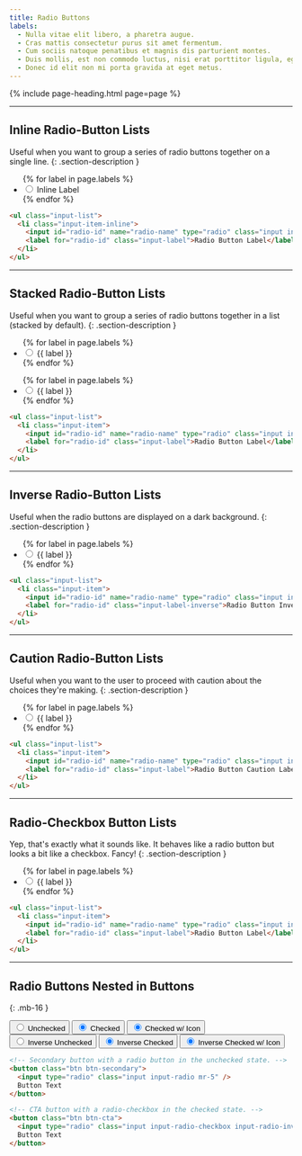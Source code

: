 ```yaml
---
title: Radio Buttons
labels:
  - Nulla vitae elit libero, a pharetra augue.
  - Cras mattis consectetur purus sit amet fermentum.
  - Cum sociis natoque penatibus et magnis dis parturient montes.
  - Duis mollis, est non commodo luctus, nisi erat porttitor ligula, eget lacinia.
  - Donec id elit non mi porta gravida at eget metus.
---
```


{% include page-heading.html page=page %}

---

## Inline Radio-Button Lists
Useful when you want to group a series of radio buttons together on a single line.
{: .section-description }

<ul class="input-list mb-24">
  {% for label in page.labels %}
    <li class="input-item-inline">
      <input id="radio-inline-{{ forloop.index }}" name="radio-list" type="radio" class="input input-radio" {% if forloop.index == 1 %}checked{% endif %} />
      <label for="radio-inline-{{ forloop.index }}" class="input-label">Inline Label</label>
    </li>
  {% endfor %}
</ul>

```html
<ul class="input-list">
  <li class="input-item-inline">
    <input id="radio-id" name="radio-name" type="radio" class="input input-radio" checked />
    <label for="radio-id" class="input-label">Radio Button Label</label>
  </li>
</ul>
```

---

## Stacked Radio-Button Lists
Useful when you want to group a series of radio buttons together in a list (stacked by default).
{: .section-description }

<div class="col-container mb-16 sm:mb-24">
  <div class="col col-100 sm:col-50 mb-16 sm:mb-0">
    <div class="rounded bg-white p-10 sm:p-15 md:p-16 lg:p-24">
      <ul class="input-list">
        {% for label in page.labels %}
          <li class="input-item">
            <input id="radio-light-{{ forloop.index }}" name="radio-light-list" type="radio" class="input input-radio" {% if forloop.index == 1 %}checked{% endif %} />
            <label for="radio-light-{{ forloop.index }}" class="input-label">{{ label }}</label>
          </li>
        {% endfor %}
      </ul>
    </div>
  </div>
  <div class="col col-100 sm:col-50">
    <div class="box-secondary p-10 sm:p-15 md:p-16 lg:p-24">
      <ul class="input-list">
        {% for label in page.labels %}
          <li class="input-item">
            <input id="radio-dark-{{ forloop.index }}" name="radio-dark-list" type="radio" class="input input-radio" {% if forloop.index == 1 %}checked{% endif %} />
            <label for="radio-dark-{{ forloop.index }}" class="input-label">{{ label }}</label>
          </li>
        {% endfor %}
      </ul>
    </div>
  </div>
</div>

```html
<ul class="input-list">
  <li class="input-item">
    <input id="radio-id" name="radio-name" type="radio" class="input input-radio" checked />
    <label for="radio-id" class="input-label">Radio Button Label</label>
  </li>
</ul>
```

---

## Inverse Radio-Button Lists
Useful when the radio buttons are displayed on a dark background.
{: .section-description }

<div class="box-secondary p-10 sm:p-15 md:p-16 lg:p-24 bg-gray-darker">
  <ul class="input-list">
    {% for label in page.labels %}
      <li class="input-item">
        <input id="radio-inverse-{{ forloop.index }}" name="radio-inverse-list" type="radio" class="input input-radio input-radio-inverse" {% if forloop.index == 1 %}checked{% endif %} />
        <label for="radio-inverse-{{ forloop.index }}" class="input-label-inverse">{{ label }}</label>
      </li>
    {% endfor %}
  </ul>
</div>

```html
<ul class="input-list">
  <li class="input-item">
    <input id="radio-id" name="radio-name" type="radio" class="input input-radio input-radio-inverse" checked />
    <label for="radio-id" class="input-label-inverse">Radio Button Inverse Label</label>
  </li>
</ul>
```

---

## Caution Radio-Button Lists
Useful when you want to the user to proceed with caution about the choices they're making.
{: .section-description }

<ul class="input-list">
  {% for label in page.labels %}
    <li class="input-item">
      <input id="radio-caution-{{ forloop.index }}" name="radio-caution-list" type="radio" class="input input-radio input-radio-caution" {% if forloop.index == 1 %}checked{% endif %} />
      <label for="radio-caution-{{ forloop.index }}" class="input-label">{{ label }}</label>
    </li>
  {% endfor %}
</ul>

```html
<ul class="input-list">
  <li class="input-item">
    <input id="radio-id" name="radio-name" type="radio" class="input input-radio input-radio-caution" checked />
    <label for="radio-id" class="input-label">Radio Button Caution Label</label>
  </li>
</ul>
```

---

## Radio-Checkbox Button Lists
Yep, that's exactly what it sounds like. It behaves like a radio button but looks a bit like a checkbox. Fancy!
{: .section-description }

<ul class="input-list">
  {% for label in page.labels %}
    <li class="input-item">
      <input id="radio-checkbox-{{ forloop.index }}" name="radio-list" type="radio" class="input input-radio-checkbox" {% if forloop.index == 1 %}checked{% endif %} />
      <label for="radio-checkbox-{{ forloop.index }}" class="input-label">{{ label }}</label>
    </li>
  {% endfor %}
</ul>

```html
<ul class="input-list">
  <li class="input-item">
    <input id="radio-id" name="radio-name" type="radio" class="input input-radio-checkbox" checked />
    <label for="radio-id" class="input-label">Radio Button Label</label>
  </li>
</ul>
```

---

## Radio Buttons Nested in Buttons
{: .mb-16 }

<button class="btn btn-secondary mr-10 mb-8">
  <input type="radio" class="input input-radio mr-5" />
  Unchecked
</button>
<button class="btn btn-secondary mr-10 mb-8">
  <input type="radio" class="input input-radio mr-5" checked />
  Checked
</button>
<button class="btn btn-secondary mr-10 mb-8">
  <input type="radio" class="input input-radio-checkbox mr-5" checked />
  Checked w/ Icon
</button>
<button class="btn btn-cta mr-10 mb-8">
  <input type="radio" class="input input-radio input-radio-inverse mr-5" />
  Inverse Unchecked
</button>
<button class="btn btn-cta mr-10 mb-8">
  <input type="radio" class="input input-radio input-radio-inverse mr-5" checked />
  Inverse Checked
</button>
<button class="btn btn-cta mr-10 mb-8">
  <input type="radio" class="input input-radio-checkbox input-radio-inverse mr-10" checked />
  Inverse Checked w/ Icon
</button>

```html
<!-- Secondary button with a radio button in the unchecked state. -->
<button class="btn btn-secondary">
  <input type="radio" class="input input-radio mr-5" />
  Button Text
</button>

<!-- CTA button with a radio-checkbox in the checked state. -->
<button class="btn btn-cta">
  <input type="radio" class="input input-radio-checkbox input-radio-inverse mr-5" checked />
  Button Text
</button>
```
